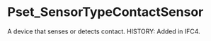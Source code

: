 # Pset_SensorTypeContactSensor

A device that senses or detects contact.<!-- end of definition --> HISTORY: Added in IFC4.
